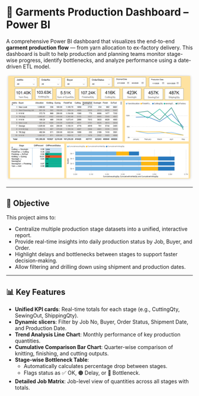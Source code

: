 # 🧵 Garments Production Dashboard – Power BI

A comprehensive Power BI dashboard that visualizes the end-to-end **garment production flow** — from yarn allocation to ex-factory delivery. This dashboard is built to help production and planning teams monitor stage-wise progress, identify bottlenecks, and analyze performance using a date-driven ETL model.

![Dashboard Screenshot](./Dashboard_view.PNG)

---

## 📌 Objective

This project aims to:
- Centralize multiple production stage datasets into a unified, interactive report.
- Provide real-time insights into daily production status by Job, Buyer, and Order.
- Highlight delays and bottlenecks between stages to support faster decision-making.
- Allow filtering and drilling down using shipment and production dates.

---

## 📊 Key Features

- **Unified KPI cards**: Real-time totals for each stage (e.g., CuttingQty, SewingOut, ShippingQty).
- **Dynamic slicers**: Filter by Job No, Buyer, Order Status, Shipment Date, and Production Date.
- **Trend Analysis Line Chart**: Monthly performance of key production quantities.
- **Cumulative Comparison Bar Chart**: Quarter-wise comparison of knitting, finishing, and cutting outputs.
- **Stage-wise Bottleneck Table**:
  - Automatically calculates percentage drop between stages.
  - Flags status as ✅ OK, 🟠 Delay, or 🔴 Bottleneck.
- **Detailed Job Matrix**: Job-level view of quantities across all stages with totals.

